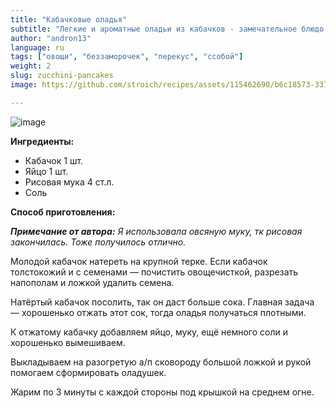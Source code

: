 ```yaml
---
title: "Кабачковые оладья"
subtitle: "Легкие и ароматные оладьи из кабачков - замечательное блюдо для быстрого и вкусного ужина."
author: "andron13"
language: ru
tags: ["овощи", "беззаморочек", "перекус", "ссобой"]
weight: 2
slug: zucchini-pancakes
image: https://github.com/stroich/recipes/assets/115462690/b6c18573-3375-4506-85f7-743e2ab0c405

---
```


![image](https://github.com/stroich/recipes/assets/115462690/b6c18573-3375-4506-85f7-743e2ab0c405)

**Ингредиенты:**

* Кабачок 1 шт.
* Яйцо 1 шт.
* Рисовая мука 4 ст.л.
* Соль


**Способ приготовления:**

***Примечание от автора:*** *Я использовала овсяную муку, тк рисовая закончилась. Тоже получилось отлично.*

Молодой кабачок натереть на крупной терке. Если кабачок толстокожий и с семенами — почистить овощечисткой, разрезать напополам и ложкой удалить  семена.

Натёртый кабачок посолить, так он даст больше сока. Главная задача — хорошенько отжать этот сок, тогда оладья получаться плотными.

К отжатому кабачку добавляем яйцо, муку, ещё немного соли и хорошенько вымешиваем.

Выкладываем на разогретую а/п сковороду большой ложкой и рукой помогаем сформировать оладушек.

Жарим по 3 минуты с каждой стороны под крышкой на среднем огне.


